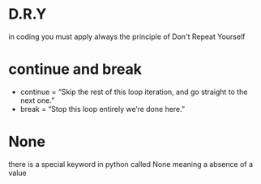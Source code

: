 # D.R.Y

in coding you must apply always the principle of Don't Repeat Yourself

# continue and break

- continue = “Skip the rest of this loop iteration, and go straight to the next one.”
- break = “Stop this loop entirely we’re done here.”

# None

there is a special keyword in python called None
meaning a absence of a value
